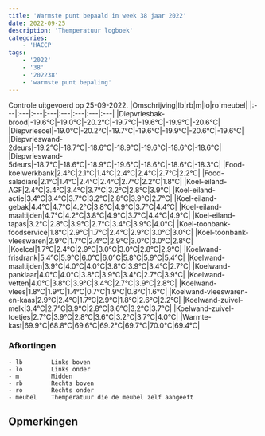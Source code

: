 ```yaml
---
title: 'Warmste punt bepaald in week 38 jaar 2022'
date: 2022-09-25
description: 'Themperatuur logboek'
categories:
    - 'HACCP'
tags:
    - '2022'
    - '38'
    - '202238'
    - 'warmste punt bepaling'
---
```

Controle uitgevoerd op 25-09-2022.
|Omschrijving|lb|rb|m|lo|ro|meubel|
|:---|:---|:---|:---|:---|:---|:---|:---|
|Diepvriesbak-brood|-19.6°C|-19.0°C|-20.2°C|-19.7°C|-19.6°C|-19.9°C|-20.6°C|
|Diepvriescel|-19.0°C|-20.2°C|-19.7°C|-19.6°C|-19.9°C|-20.6°C|-19.6°C|
|Diepvrieswand-2deurs|-19.2°C|-18.7°C|-18.6°C|-18.9°C|-19.6°C|-18.6°C|-18.6°C|
|Diepvrieswand-5deurs|-18.7°C|-18.6°C|-18.9°C|-19.6°C|-18.6°C|-18.6°C|-18.3°C|
|Food-koelwerkbank|2.4°C|2.1°C|1.4°C|2.4°C|2.4°C|2.7°C|2.2°C|
|Food-saladiare|2.1°C|1.4°C|2.4°C|2.4°C|2.7°C|2.2°C|1.8°C|
|Koel-eiland-AGF|2.4°C|3.4°C|3.4°C|3.7°C|3.2°C|2.8°C|3.9°C|
|Koel-eiland-actie|3.4°C|3.4°C|3.7°C|3.2°C|2.8°C|3.9°C|2.7°C|
|Koel-eiland-gebak|4.4°C|4.7°C|4.2°C|3.8°C|4.9°C|3.7°C|4.4°C|
|Koel-eiland-maaltijden|4.7°C|4.2°C|3.8°C|4.9°C|3.7°C|4.4°C|4.9°C|
|Koel-eiland-tapas|3.2°C|2.8°C|3.9°C|2.7°C|3.4°C|3.9°C|4.0°C|
|Koel-toonbank-foodservice|1.8°C|2.9°C|1.7°C|2.4°C|2.9°C|3.0°C|3.0°C|
|Koel-toonbank-vleeswaren|2.9°C|1.7°C|2.4°C|2.9°C|3.0°C|3.0°C|2.8°C|
|Koelcel|1.7°C|2.4°C|2.9°C|3.0°C|3.0°C|2.8°C|2.9°C|
|Koelwand-frisdrank|5.4°C|5.9°C|6.0°C|6.0°C|5.8°C|5.9°C|5.4°C|
|Koelwand-maaltijden|3.9°C|4.0°C|4.0°C|3.8°C|3.9°C|3.4°C|2.7°C|
|Koelwand-panklaar|4.0°C|4.0°C|3.8°C|3.9°C|3.4°C|2.7°C|3.9°C|
|Koelwand-vetten|4.0°C|3.8°C|3.9°C|3.4°C|2.7°C|3.9°C|2.8°C|
|Koelwand-vlees|1.8°C|1.9°C|1.4°C|0.7°C|1.9°C|0.8°C|1.6°C|
|Koelwand-vleeswaren-en-kaas|2.9°C|2.4°C|1.7°C|2.9°C|1.8°C|2.6°C|2.2°C|
|Koelwand-zuivel-melk|3.4°C|2.7°C|3.9°C|2.8°C|3.6°C|3.2°C|3.7°C|
|Koelwand-zuivel-toetjes|2.7°C|3.9°C|2.8°C|3.6°C|3.2°C|3.7°C|4.0°C|
|Warmte-kast|69.9°C|68.8°C|69.6°C|69.2°C|69.7°C|70.0°C|69.4°C|

### Afkortingen
    - lb        Links boven
    - lo        Links onder
    - m         Midden
    - rb        Rechts boven
    - ro        Rechts onder
    - meubel    Themperatuur die de meubel zelf aangeeft

## Opmerkingen


